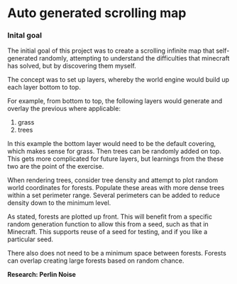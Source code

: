 
# Auto generated scrolling map


### Inital goal 
The initial goal of this project was to create a scrolling infinite map that self-generated randomly, attempting to understand the difficulties that minecraft has solved, but by discovering them myself.

The concept was to set up layers, whereby the world engine would build up each layer bottom to top.

For example, from bottom to top, the following layers would generate and overlay the previous where applicable:
1. grass
1. trees

In this example the bottom layer would need to be the default covering, which makes sense for grass. Then trees can be randomly added on top. This gets more complicated for future layers, but learnings from the these two are the point of the exercise.

When rendering trees, consider tree density and attempt to plot random world coordinates for forests. Populate these areas with more dense trees within a set perimeter range. Several perimeters can be added to reduce density down to the minimum level.

As stated, forests are plotted up front. This will benefit from a specific random generation function to allow this from a seed, such as that in Minecraft. This supports reuse of a seed for testing, and if you like a particular seed.

There also does not need to be a minimum space between forests. Forests can overlap creating large forests based on random chance.

**Research: Perlin Noise**

### 

